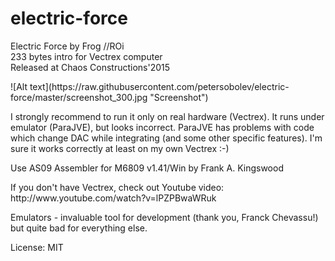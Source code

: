 # electric-force

Electric Force by Frog //ROi<br>
233 bytes intro for Vectrex computer<br>
Released at Chaos Constructions'2015
<p>
![Alt text](https://raw.githubusercontent.com/petersobolev/electric-force/master/screenshot_300.jpg "Screenshot")

<p>I strongly recommend to run it only on real hardware (Vectrex). It runs under emulator (ParaJVE), but looks incorrect. ParaJVE has problems with code which change DAC while integrating 
(and some other specific features). I'm sure it works correctly at least on my own Vectrex :-)

<p>Use AS09 Assembler for M6809 v1.41/Win by Frank A. Kingswood

<p>If you don't have Vectrex, check out Youtube video: http://www.youtube.com/watch?v=lPZPBwaWRuk

<p>Emulators - invaluable tool for development (thank you, Franck Chevassu!) but quite bad for everything else.

<p>License: MIT

